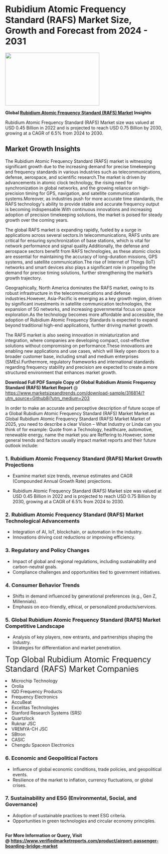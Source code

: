 <H1>Rubidium Atomic Frequency Standard (RAFS) Market Size, Growth and Forecast from 2024 - 2031</H1><img class="aligncenter size-medium wp-image-584254" src="https://thirdeyenews.in/wp-content/uploads/2024/09/Global-Market-Research-300x168.jpeg" alt="" width="300" height="168" /><p><strong>Global&nbsp;<a href="https://www.marketsizeandtrends.com/download-sample/316814/?utm_source=Github8j?utm_medium=203">Rubidium Atomic Frequency Standard (RAFS) Market</a> Insights</strong></p><p>Rubidium Atomic Frequency Standard (RAFS) Market size was valued at USD 0.45 Billion in 2022 and is projected to reach USD 0.75 Billion by 2030, growing at a CAGR of 6.5% from 2024 to 2030.</p><p><h2>Market Growth Insights</h2> <p>The Rubidium Atomic Frequency Standard (RAFS) market is witnessing significant growth due to the increasing demand for precise timekeeping and frequency standards in various industries such as telecommunications, defense, aerospace, and scientific research.The market is driven by advancements in atomic clock technology, the rising need for synchronization in global networks, and the growing reliance on high-precision timing for GPS, navigation, and satellite communication systems.Moreover, as industries push for more accurate time standards, the RAFS technology's ability to provide stable and accurate frequency output is becoming indispensable.With continuous innovations and increasing adoption of precision timekeeping solutions, the market is poised for steady growth over the coming years.</p> <p>The global RAFS market is expanding rapidly, fueled by a surge in applications across several sectors.In telecommunications, RAFS units are critical for ensuring synchronization of base stations, which is vital for network performance and signal quality.Additionally, the defense and aerospace sectors benefit from RAFS technologies, as these atomic clocks are essential for maintaining the accuracy of long-duration missions, GPS systems, and satellite communication.The rise of Internet of Things (IoT) networks and smart devices also plays a significant role in propelling the demand for precise timing solutions, further strengthening the market’s growth trajectory.</p> <p>Geographically, North America dominates the RAFS market, owing to its robust infrastructure in the telecommunications and defense industries.However, Asia-Pacific is emerging as a key growth region, driven by significant investments in satellite communication technologies, the expansion of 5G networks, and increasing governmental focus on space exploration.As the technology becomes more affordable and accessible, the adoption of Rubidium Atomic Frequency Standards is expected to expand beyond traditional high-end applications, further driving market growth.</p> <p>The RAFS market is also seeing innovation in miniaturization and integration, where companies are developing compact, cost-effective solutions without compromising on performance.These innovations are enabling new applications and use cases, which will likely open doors to a broader customer base, including small and medium enterprises (SMEs).Furthermore, regulatory frameworks and international standards regarding frequency stability and precision are expected to create a more structured environment that enhances market growth.</p> <p><span class=""><strong>Download Full PDF Sample Copy of Global Rubidium Atomic Frequency Standard (RAFS) Market Report</strong> @ <a href="https://www.marketsizeandtrends.com/download-sample/316814/?utm_source=Github8j?utm_medium=203" target="_blank">https://www.marketsizeandtrends.com/download-sample/316814/?utm_source=Github8j?utm_medium=203</a></span></p><p>In order to make an accurate and perceptive description of future scope of a Global&nbsp;Rubidium Atomic Frequency Standard (RAFS) Market Market as Global&nbsp;Rubidium Atomic Frequency Standard (RAFS) Market Market of 2025, you need to describe a clear Vision &ndash; What Industry or Linda can you think of for example: Quote from a Technology, healthcare, automotive, renewable energy, name the market you are Reffering to.However, some general trends and factors usually impact market reports and their future outlook include:</p><h3>1.&nbsp;<strong>Rubidium Atomic Frequency Standard (RAFS) Market Growth Projections</strong></h3><ul><li>Examine market size trends, revenue estimates and CAGR (Compounded Annual Growth Rate) projections.</li><li><p>Rubidium Atomic Frequency Standard (RAFS) Market size was valued at USD 0.45 Billion in 2022 and is projected to reach USD 0.75 Billion by 2030, growing at a CAGR of 6.5% from 2024 to 2030.</p></li></ul><h3>2.&nbsp;<strong>Rubidium Atomic Frequency Standard (RAFS) Market Technological Advancements</strong></h3><ul><li>Integration of AI, IoT, blockchain, or automation in the industry.</li><li>Innovations driving cost reductions or improving efficiency.</li></ul><h3>3.&nbsp;<strong>Regulatory and Policy Changes</strong></h3><ul><li>Impact of global and regional regulations, including sustainability and carbon-neutral goals.</li><li>Compliance challenges and opportunities tied to government initiatives.</li></ul><h3>4.&nbsp;<strong>Consumer Behavior Trends</strong></h3><ul><li>Shifts in demand influenced by generational preferences (e.g., Gen Z, Millennials).</li><li>Emphasis on eco-friendly, ethical, or personalized products/services.</li></ul><h3>5.&nbsp;<strong>Global Rubidium Atomic Frequency Standard (RAFS) Market Competitive Landscape</strong></h3><ul><li>Analysis of key players, new entrants, and partnerships shaping the industry.</li><li>Strategies for differentiation and market penetration.</li></ul><p data-pm-slice="1 1 []"><span style="color: inherit; font-family: inherit; font-size: 25px;">Top Global Rubidium Atomic Frequency Standard (RAFS) Market Companies</span></p><div class="" data-test-id=""><p><li>Microchip Technology</li><li> Orolia</li><li> IQD Frequency Products</li><li> Frequency Electronics</li><li> AccuBeat</li><li> Excelitas Technologies</li><li> Stanford Research Systems (SRS)</li><li> Quartzlock</li><li> Ruknar JSC</li><li> VREMYA-CH JSC</li><li> SBtron</li><li> CASIC</li><li> Chengdu Spaceon Electronics</li></p></div><h3>6.&nbsp;<strong>Economic and Geopolitical Factors</strong></h3><ul><li>Influence of global economic conditions, trade policies, and geopolitical events.</li><li>Resilience of the market to inflation, currency fluctuations, or global crises.</li></ul><h3>7.&nbsp;<strong>Sustainability and ESG (Environmental, Social, and Governance)</strong></h3><ul><li>Adoption of sustainable practices to meet ESG criteria.</li><li>Opportunities in green technologies and circular economy principles.</li></ul><h2><strong style="font-size: 14px;">For More Information or Query, Visit @&nbsp;</strong><a style="background-color: #ffffff; font-size: 14px;" href="https://www.marketsizeandtrends.com/report/rubidium-atomic-frequency-standard-rafs-market/" target="_blank">https://www.verifiedmarketreports.com/product/airport-passenger-boarding-bridge-market</a></h2>